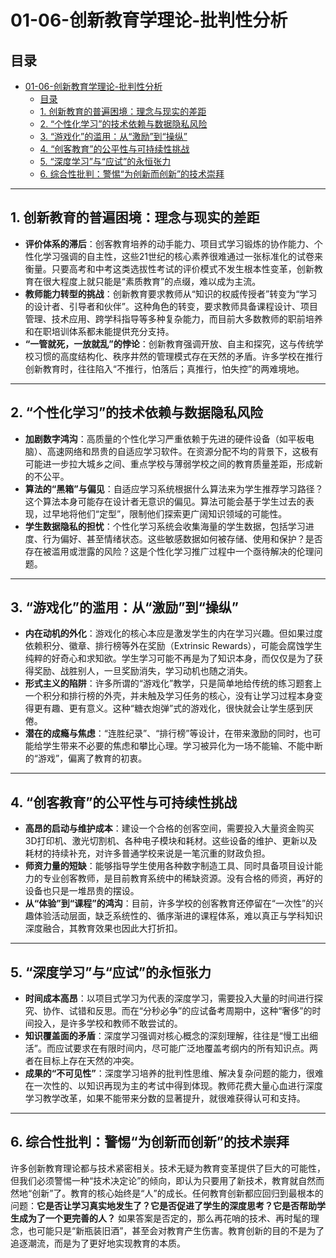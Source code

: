 # 01-06-创新教育学理论-批判性分析

## 目录

- [01-06-创新教育学理论-批判性分析](#01-06-创新教育学理论-批判性分析)
  - [目录](#目录)
  - [1. 创新教育的普遍困境：理念与现实的差距](#1-创新教育的普遍困境理念与现实的差距)
  - [2. “个性化学习”的技术依赖与数据隐私风险](#2-个性化学习的技术依赖与数据隐私风险)
  - [3. “游戏化”的滥用：从“激励”到“操纵”](#3-游戏化的滥用从激励到操纵)
  - [4. “创客教育”的公平性与可持续性挑战](#4-创客教育的公平性与可持续性挑战)
  - [5. “深度学习”与“应试”的永恒张力](#5-深度学习与应试的永恒张力)
  - [6. 综合性批判：警惕“为创新而创新”的技术崇拜](#6-综合性批判警惕为创新而创新的技术崇拜)

---

## 1. 创新教育的普遍困境：理念与现实的差距

- **评价体系的滞后**：创客教育培养的动手能力、项目式学习锻炼的协作能力、个性化学习强调的自主性，这些21世纪的核心素养很难通过一张标准化的试卷来衡量。只要高考和中考这类选拔性考试的评价模式不发生根本性变革，创新教育在很大程度上就只能是“素质教育”的点缀，难以成为主流。
- **教师能力转型的挑战**：创新教育要求教师从“知识的权威传授者”转变为“学习的设计者、引导者和伙伴”。这种角色的转变，要求教师具备课程设计、项目管理、技术应用、跨学科指导等多种复杂能力，而目前大多数教师的职前培养和在职培训体系都未能提供充分支持。
- **“一管就死，一放就乱”的悖论**：创新教育强调开放、自主和探究，这与传统学校习惯的高度结构化、秩序井然的管理模式存在天然的矛盾。许多学校在推行创新教育时，往往陷入“不推行，怕落后；真推行，怕失控”的两难境地。

---

## 2. “个性化学习”的技术依赖与数据隐私风险

- **加剧数字鸿沟**：高质量的个性化学习严重依赖于先进的硬件设备（如平板电脑）、高速网络和昂贵的自适应学习软件。在资源分配不均的背景下，这极有可能进一步拉大城乡之间、重点学校与薄弱学校之间的教育质量差距，形成新的不公平。
- **算法的“黑箱”与偏见**：自适应学习系统根据什么算法来为学生推荐学习路径？这个算法本身可能存在设计者无意识的偏见。算法可能会基于学生过去的表现，过早地将他们“定型”，限制他们探索更广阔知识领域的可能性。
- **学生数据隐私的担忧**：个性化学习系统会收集海量的学生数据，包括学习进度、行为偏好、甚至情绪状态。这些敏感数据如何被存储、使用和保护？是否存在被滥用或泄露的风险？这是个性化学习推广过程中一个亟待解决的伦理问题。

---

## 3. “游戏化”的滥用：从“激励”到“操纵”

- **内在动机的外化**：游戏化的核心本应是激发学生的内在学习兴趣。但如果过度依赖积分、徽章、排行榜等外在奖励（Extrinsic Rewards），可能会腐蚀学生纯粹的好奇心和求知欲。学生学习可能不再是为了知识本身，而仅仅是为了获得奖励、战胜别人，一旦奖励消失，学习动机也随之消失。
- **形式主义的陷阱**：许多所谓的“游戏化”教学，只是简单地给传统的练习题套上一个积分和排行榜的外壳，并未触及学习任务的核心，没有让学习过程本身变得更有趣、更有意义。这种“糖衣炮弹”式的游戏化，很快就会让学生感到厌倦。
- **潜在的成瘾与焦虑**：“连胜纪录”、“排行榜”等设计，在带来激励的同时，也可能给学生带来不必要的焦虑和攀比心理。学习被异化为一场不能输、不能中断的“游戏”，偏离了教育的初衷。

---

## 4. “创客教育”的公平性与可持续性挑战

- **高昂的启动与维护成本**：建设一个合格的创客空间，需要投入大量资金购买3D打印机、激光切割机、各种电子模块和耗材。这些设备的维护、更新以及耗材的持续补充，对许多普通学校来说是一笔沉重的财政负担。
- **师资力量的短缺**：能够指导学生使用各种数字制造工具、同时具备项目设计能力的专业创客教师，是目前教育系统中的稀缺资源。没有合格的师资，再好的设备也只是一堆昂贵的摆设。
- **从“体验”到“课程”的鸿沟**：目前，许多学校的创客教育还停留在“一次性”的兴趣体验活动层面，缺乏系统性的、循序渐进的课程体系，难以真正与学科知识深度融合，其教育效果也因此大打折扣。

---

## 5. “深度学习”与“应试”的永恒张力

- **时间成本高昂**：以项目式学习为代表的深度学习，需要投入大量的时间进行探究、协作、试错和反思。而在“分秒必争”的应试备考周期中，这种“奢侈”的时间投入，是许多学校和教师不敢尝试的。
- **知识覆盖面的矛盾**：深度学习强调对核心概念的深刻理解，往往是“慢工出细活”。而应试要求在有限时间内，尽可能广泛地覆盖考纲内的所有知识点。两者在目标上存在天然的冲突。
- **成果的“不可见性”**：深度学习培养的批判性思维、解决复杂问题的能力，很难在一次性的、以知识再现为主的考试中得到体现。教师花费大量心血进行深度学习教学改革，如果不能带来分数的显著提升，就很难获得认可和支持。

---

## 6. 综合性批判：警惕“为创新而创新”的技术崇拜

许多创新教育理论都与技术紧密相关。技术无疑为教育变革提供了巨大的可能性，但我们必须警惕一种“技术决定论”的倾向，即认为只要用了新技术，教育就自然而然地“创新”了。教育的核心始终是“人”的成长。任何教育创新都应回归到最根本的问题：**它是否让学习真实地发生了？它是否促进了学生的深度思考？它是否帮助学生成为了一个更完善的人？** 如果答案是否定的，那么再花哨的技术、再时髦的理念，也可能只是“新瓶装旧酒”，甚至会对教育产生伤害。教育创新的目的不是为了追逐潮流，而是为了更好地实现教育的本质。
